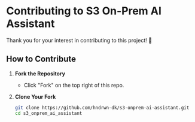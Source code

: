 # Contributing to S3 On-Prem AI Assistant

Thank you for your interest in contributing to this project! 🙌

## How to Contribute

1. **Fork the Repository**
   - Click "Fork" on the top right of this repo.

2. **Clone Your Fork**

   ```bash
   git clone https://github.com/hndrwn-dk/s3-onprem-ai-assistant.git
   cd s3_onprem_ai_assistant
   ```